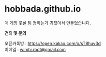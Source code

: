 # hobbada.github.io

매 게임 풋살 팀 정하는거 귀찮아서 만들었습니다.


**건의 및 문의**

오픈카톡방 : https://open.kakao.com/o/sT8huv3d <br>
이메일 : wimbi.root@gmail.com
